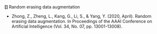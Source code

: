 **[]** Random erasing data augmentation

- Zhong, Z., Zheng, L., Kang, G., Li, S., & Yang, Y. (2020, April). Random erasing data augmentation. In Proceedings of the AAAI Conference on Artificial Intelligence (Vol. 34, No. 07, pp. 13001-13008).


